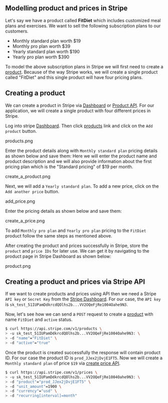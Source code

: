 ## Modelling product and prices in Stripe

Let's say we have a product called **FitDiet** which includes customized meal
plans and exercises. We want to sell the following subscription plans to our
customers.

- Monthly standard plan worth $19
- Monthly pro plan worth $39
- Yearly standard plan worth $190
- Yearly pro plan worth $390

To model the above subscription plans in Stripe we will first need to create a
[product](https://stripe.com/docs/billing/prices-guide). Because of the way
Stripe works, we will create a single product called "FitDiet" and this single
product will have four pricing plans.

## Creating a product

We can create a product in Stripe via
[Dashboard](https://dashboard.stripe.com/test/products) or
[Product API](https://stripe.com/docs/api/products/create). For our application,
we will create a single product with four different prices in Stripe.

Log into stripe [Dashboard](https://dashboard.stripe.com/test). Then click
[products](https://dashboard.stripe.com/test/products) link and click on the
`Add product` button.

<image>products.png</image>

Enter the product details along with `Monthly standard plan` pricing details as
shown below and save them: Here we will enter the product name and product
description and we will also provide information about the first pricing plan
which is the "Standard pricing" of $19 per month.

<image>create_a_product.png</image>

Next, we will add a `Yearly standard plan`. To add a new price, click on the
`Add another price` button.

<image>add_price.png</image>

Enter the pricing details as shown below and save them:

<image>create_a_price.png</image>

To add `Monthly pro plan` and `Yearly pro plan` pricing to the `FitDiet` product
follow the same steps as mentioned above.

After creating the product and prices successfully in Stripe, store the
`product` and `price IDs` for later use. We can get it by navigating to the
product page in Stripe Dashboard as shown below:

<image>product.png</image>

## Creating a product and prices via Stripe API

If we want to create products and prices using API then we need a Stripe
`API key` or `Secret Key` from the
[Stripe Dashboard](https://dashboard.stripe.com/test/apikeys). For our case,
the `API key` is `sk_test_51IUPamDdkrcdQOlhs2b...VV2OQeFjRe1004Oahe9N3`.

Now, let's see how we can send a `POST` request to create a
[product](https://stripe.com/docs/api/products/create) with name `FitDiet` and
`active` status.

```bash
$ curl https://api.stripe.com/v1/products \
> -u sk_test_51IUPamDdkrcdQOlhs2b...VV2OQeFjRe1004Oahe9N3: \
> -d "name"="FitDiet" \
> -d "active"="true"
```

Once the product is created successfully the response will contain product ID.
For our case the product ID is `prod_JJex2jDvjE1FT5`. Now we will create a
`Monthly standard plan` of price `$19` via
[create price API](https://stripe.com/docs/api/prices/create).

```bash
$ curl https://api.stripe.com/v1/prices \
> -u sk_test_51IUPamDdkrcdQOlhs2b...VV2OQeFjRe1004Oahe9N3: \
> -d "product"="prod_JJex2jDvjE1FT5" \
> -d "unit_amount"=1900 \
> -d "currency"="usd" \
> -d "recurring[interval]=month"
```
